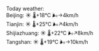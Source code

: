 Today weather:  
Beijing: ☀️   🌡️+18°C 🌬️→4km/h  
Tianjin: ☀️   🌡️+25°C 🌬️↗4km/h  
Shijiazhuang: ☀️   🌡️+22°C 🌬️↗8km/h  
Tangshan: ☀️   🌡️+19°C 🌬️→10km/h  
